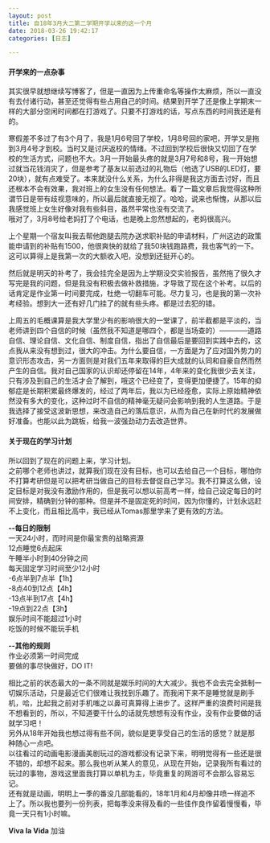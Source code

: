 ```yaml
---
layout: post
title: 自18年3月大二第二学期开学以来的这一个月
date: 2018-03-26 19:42:17
categories: [日志]

---
```

#### 开学来的一点杂事

其实很早就想继续写博客了，但是一直因为上传重命名等操作太麻烦，所以一直没有去付诸行动，甚至还觉得有些占用自己的时间。结果到开学了还是像上学期末一样的大部分空闲时间都在打游戏了。只要不打游戏的话，写点东西的时间我还是有的。

寒假差不多过了有3个月了，我是1月6号回了学校，1月8号回的家吧，开学又是拖到3月4号才到校。当时又是讨厌返校的情绪。不过回到学校后很快又切回了在学校的生活方式，问题也不大。3月一开始最头疼的就是3月7号和8号，我一开始想过就当花钱消灾了，但是参考了基友以前选过的礼物后（他选了USB的LED灯，要20块），就有点难受了。本来就没什么关系，为什么非得是我这方面去讨好，而且还根本不会有效果，我对班上的女生没有任何想法。看了一篇文章后我觉得这种所谓节日是带有歧视意味的，所以最后就直接无视了。哈哈，说来也惭愧，从那以后我感觉班上女生好像对我有些斜目，虽然平常也没有交流了。  
哦对了，3月8号给老妈打了个电话，也是晚上忽然想起的，老妈很高兴。

上个星期一个宿友叫我去帮他跑腿去院办送求职补贴的申请材料，广州这边的政策能申请到的补贴有1500，他很爽快的就给了我50块钱跑路费，我也客气的一下。这可以算得上是我第一次的大额收入吧，没想到还挺开心的。

然后就是明天的补考了，我会挂完全是因为上学期没交实验报告，虽然拖了很久才写完是我的问题，但是我没有积极去做补救措施，才导致了现在这个补考。以后的话肯定是作业第一时间要完成，杜绝一切翻车可能。尽力复习，也是我的第一次补考经验。想到大一还有好几门挂了的就有些头疼。都是过去犯的错。

上周五的毛概课算是我大学里少有的影响很大的一堂课了，前半截都是平淡的，当老师讲到四个自信的时候（虽然我不知道是哪四个，都是当场查的）————道路自信、理论自信、文化自信、制度自信，指出了自信最后是要回到实践中去的，这点我从来没有想到过，很大的冲击。为什么要自信，一方面是为了应对国外势力的意识形态攻击，另一方面则是对我们五年来取得的巨大成就的认同和自豪自然而然产生的自信。我对自己国家的认识却还停留在14年，4年来的变化我很少去关注，只有涉及到自己的生活才会了解到，哦这个已经变了，变得更加便捷了。15年的抑郁症是长期积累最终爆发的，经过了两年后，我以为已经痊愈，实际上原始精神依然没有多大的变化，这种过时不自信的精神毫无疑问会影响到我的人生道路。于是我选择了接受这波新思想，来改造自己的落后意识，从而为自己在新时代的发展做好准备。也能以此为跳板，给我一波强劲动力去改造世界。

#### 关于现在的学习计划

所以回到了现在的问题上来，学习计划。  
之前哪个老师也讲过，就算我们现在没有目标，也可以去给自己一个目标，哪怕你不打算考研但是可以把考研当做自己的目标去督促自己学习。我不打算这么做，设定目标是对我没有激励作用的，但是我可以想以前高考一样，给自己设定每日的时间安排，精确到分钟的那种。但是并不是固定死的时间，因为你懂的，计划永远赶不上变化，而且相比高中，我已经从Tomas那里学来了更有效的方法。

**--每日的限制**  
	一天24小时，而时间是你最宝贵的战略资源  
	12点睡觉6点起床  
	午睡半小时到40分钟之间  
	每天固定学习时间至少12小时  
		-6点半到7点半【1h】  
		-8点40到12点【4h】  
		-13点半到17点【4h】  
		-19点到22点【3h】  
	娱乐时间不能超过1小时  
	吃饭的时候不能玩手机  

**--其他的规则**  
	作业必须第一时间完成  
	要做的事尽快做好，DO IT!  

相比之前的状态最大的一条不同就是娱乐时间的大大减少。我也不会去完全抵制一切娱乐活动，只是最近它们很难让我找到乐趣了。而我闲下来不是睡觉就是刷手机，哈，比起我之前对手机嗤之以鼻可真算得上进步了。这样严重的浪费时间是我不想看到的，所以，不知道要干什么的话就先想想有没有作业，没有作业要做的话就学习吧！  
另外从18年开始我也想过得有些不同，貌似是更享受自己的生活的感觉？就是那种随心一点吧。  
以往看过的动画电影漫画美剧玩过的游戏都没有记录下来，明明觉得有一些还是很不错的，却想不起来。那么我也听从某人的意见，从现在开始，记录我所有看过的玩过的事物，游戏这里面我打算以单机为主，毕竟重复的网游可不会那么容易忘记。  
还有就是动画，明明上一季的番没几部能看的，18年1月和4月却像井喷一样追不上了。所以我也要列一份列表，把每季没来得及看的一些佳作良作留着慢慢看，毕竟一天只有1小时嘛。

**Viva la Vida**
加油


